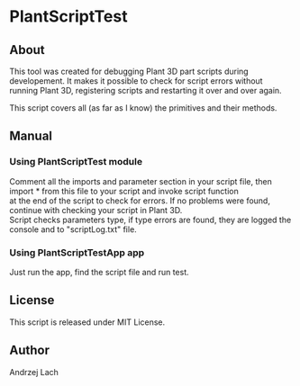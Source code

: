 # PlantScriptTest  

## About  
This tool was created for debugging Plant 3D part scripts during developement. It makes it possible to check for script errors without  
running Plant 3D, registering scripts and restarting it over and over again.  

This script covers all (as far as I know) the primitives and their methods.  

## Manual  
### Using PlantScriptTest module  
Comment all the imports and parameter section in your script file, then import * from this file to your script and invoke script function    
at the end of the script to check for errors. If no problems were found, continue with checking your script in Plant 3D.  
Script checks parameters type, if type errors are found, they are logged the console and to "scriptLog.txt" file.  
### Using PlantScriptTestApp app  
Just run the app, find the script file and run test.  

## License  
This script is released under MIT License.  

## Author  
Andrzej Lach